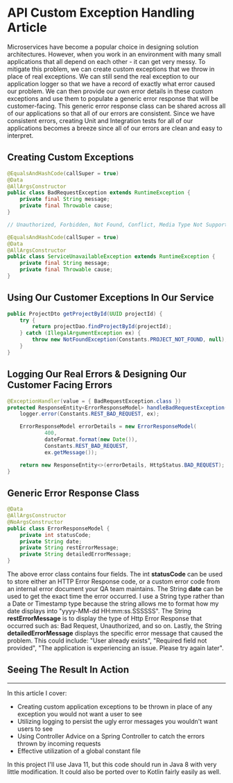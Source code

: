 # API Custom Exception Handling Article

Microservices have become a popular choice in designing solution architectures. However, when you work in an environment with many small applications that all depend on each other - it can get very messy. To mitigate this problem, we can create custom exceptions that we throw in place of real exceptions. We can still send the real exception to our application logger so that we have a record of exactly what error caused our problem. We can then provide our own error details in these custom exceptions and use them to populate a generic error response that will be customer-facing. This generic error response class can be shared across all of our applications so that all of our errors are consistent. Since we have consistent errors, creating Unit and Integration tests for all of our applications becomes a breeze since all of our errors are clean and easy to interpret.

## Creating Custom Exceptions

```java
@EqualsAndHashCode(callSuper = true)
@Data
@AllArgsConstructor
public class BadRequestException extends RuntimeException {
    private final String message;
    private final Throwable cause;
}

// Unauthorized, Forbidden, Not Found, Conflict, Media Type Not Supported, Internal Server Error...

@EqualsAndHashCode(callSuper = true)
@Data
@AllArgsConstructor
public class ServiceUnavailableException extends RuntimeException {
    private final String message;
    private final Throwable cause;
}
```

## Using Our Customer Exceptions In Our Service

```java
public ProjectDto getProjectById(UUID projectId) {
    try {
        return projectDao.findProjectById(projectId);
    } catch (IllegalArgumentException ex) {
        throw new NotFoundException(Constants.PROJECT_NOT_FOUND, null);
    }
}
```

## Logging Our Real Errors & Designing Our Customer Facing Errors

```java
@ExceptionHandler(value = { BadRequestException.class })
protected ResponseEntity<ErrorResponseModel> handleBadRequestException(Exception ex) {
    logger.error(Constants.REST_BAD_REQUEST, ex);

    ErrorResponseModel errorDetails = new ErrorResponseModel(
            400,
            dateFormat.format(new Date()),
            Constants.REST_BAD_REQUEST,
            ex.getMessage());

    return new ResponseEntity<>(errorDetails, HttpStatus.BAD_REQUEST);
}
```

## Generic Error Response Class

```java
@Data
@AllArgsConstructor
@NoArgsConstructor
public class ErrorResponseModel {
    private int statusCode;
    private String date;
    private String restErrorMessage;
    private String detailedErrorMessage;
}
```

The above error class contains four fields. The int **statusCode** can be used to store either an HTTP Error Response code, or a custom error code from an internal error document your QA team maintains. The String **date** can be used to get the exact time the error occurred. I use a String type rather than a Date or Timestamp type because the string allows me to format how my date displays into "yyyy-MM-dd HH:mm:ss.SSSSSS". The String **restErrorMessage** is to display the type of Http Error Response that occurred such as: Bad Request, Unauthorized, and so on. Lastly, the String **detailedErrorMessage** displays the specific error message that caused the problem. This could include: "User already exists", "Required field not provided", "The application is experiencing an issue. Please try again later".

## Seeing The Result In Action




***

In this article I cover:

- Creating custom application exceptions to be thrown in place of any exception you would not want a user to see
- Utilizing logging to persist the ugly error messages you wouldn't want users to see
- Using Controller Advice on a Spring Controller to catch the errors thrown by incoming requests
- Effective utilization of a global constant file

In this project I'll use Java 11, but this code should run in Java 8 with very little modification. It could also be ported over to Kotlin fairly easily as well.
